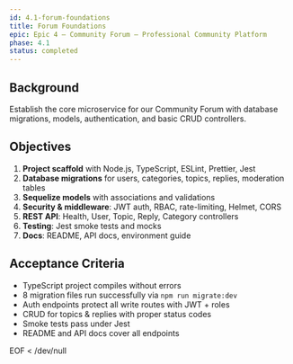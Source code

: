 ```yaml
---
id: 4.1-forum-foundations
title: Forum Foundations
epic: Epic 4 – Community Forum – Professional Community Platform
phase: 4.1
status: completed
---
```


## Background
Establish the core microservice for our Community Forum with database migrations, models, authentication, and basic CRUD controllers.

## Objectives
1. **Project scaffold** with Node.js, TypeScript, ESLint, Prettier, Jest  
2. **Database migrations** for users, categories, topics, replies, moderation tables  
3. **Sequelize models** with associations and validations  
4. **Security & middleware**: JWT auth, RBAC, rate-limiting, Helmet, CORS  
5. **REST API**: Health, User, Topic, Reply, Category controllers  
6. **Testing**: Jest smoke tests and mocks  
7. **Docs**: README, API docs, environment guide  

## Acceptance Criteria
- TypeScript project compiles without errors  
- 8 migration files run successfully via `npm run migrate:dev`  
- Auth endpoints protect all write routes with JWT + roles  
- CRUD for topics & replies with proper status codes  
- Smoke tests pass under Jest  
- README and API docs cover all endpoints  

EOF < /dev/null